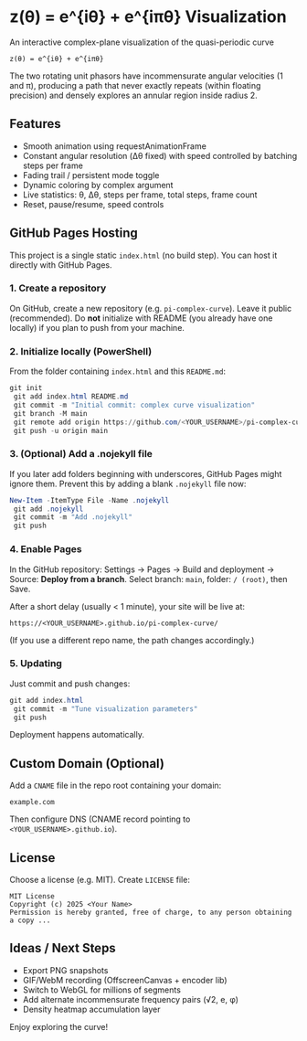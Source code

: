 # z(θ) = e^{iθ} + e^{iπθ} Visualization

An interactive complex-plane visualization of the quasi-periodic curve

```
z(θ) = e^{iθ} + e^{iπθ}
```

The two rotating unit phasors have incommensurate angular velocities (1 and π), producing a path that never exactly repeats (within floating precision) and densely explores an annular region inside radius 2.

## Features
- Smooth animation using requestAnimationFrame
- Constant angular resolution (Δθ fixed) with speed controlled by batching steps per frame
- Fading trail / persistent mode toggle
- Dynamic coloring by complex argument
- Live statistics: θ, Δθ, steps per frame, total steps, frame count
- Reset, pause/resume, speed controls

## GitHub Pages Hosting
This project is a single static `index.html` (no build step). You can host it directly with GitHub Pages.

### 1. Create a repository
On GitHub, create a new repository (e.g. `pi-complex-curve`). Leave it public (recommended). Do **not** initialize with README (you already have one locally) if you plan to push from your machine.

### 2. Initialize locally (PowerShell)
From the folder containing `index.html` and this `README.md`:

```powershell
git init
 git add index.html README.md
 git commit -m "Initial commit: complex curve visualization"
 git branch -M main
 git remote add origin https://github.com/<YOUR_USERNAME>/pi-complex-curve.git
 git push -u origin main
```

### 3. (Optional) Add a .nojekyll file
If you later add folders beginning with underscores, GitHub Pages might ignore them. Prevent this by adding a blank `.nojekyll` file now:

```powershell
New-Item -ItemType File -Name .nojekyll
 git add .nojekyll
 git commit -m "Add .nojekyll"
 git push
```

### 4. Enable Pages
In the GitHub repository: Settings → Pages → Build and deployment → Source: **Deploy from a branch**.
Select branch: `main`, folder: `/ (root)`, then Save.

After a short delay (usually < 1 minute), your site will be live at:

```
https://<YOUR_USERNAME>.github.io/pi-complex-curve/
```

(If you use a different repo name, the path changes accordingly.)

### 5. Updating
Just commit and push changes:

```powershell
git add index.html
 git commit -m "Tune visualization parameters"
 git push
```

Deployment happens automatically.

## Custom Domain (Optional)
Add a `CNAME` file in the repo root containing your domain:

```
example.com
```

Then configure DNS (CNAME record pointing to `<YOUR_USERNAME>.github.io`).

## License
Choose a license (e.g. MIT). Create `LICENSE` file:

```text
MIT License
Copyright (c) 2025 <Your Name>
Permission is hereby granted, free of charge, to any person obtaining a copy ...
```

## Ideas / Next Steps
- Export PNG snapshots
- GIF/WebM recording (OffscreenCanvas + encoder lib)
- Switch to WebGL for millions of segments
- Add alternate incommensurate frequency pairs (√2, e, φ)
- Density heatmap accumulation layer

Enjoy exploring the curve!
